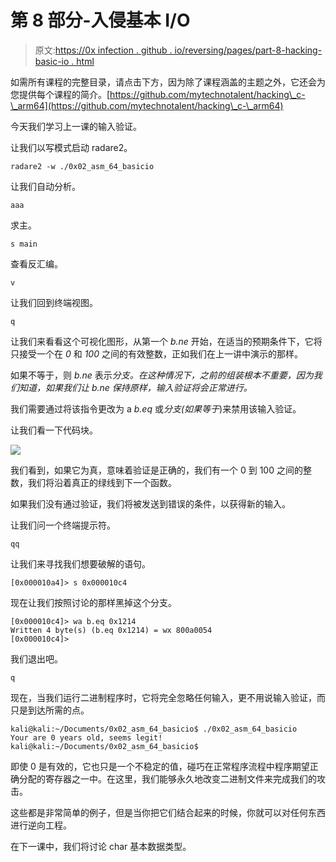 # 第 8 部分-入侵基本 I/O

> 原文:[https://0x infection . github . io/reversing/pages/part-8-hacking-basic-io . html](https://0xinfection.github.io/reversing/pages/part-8-hacking-basic-io.html)

如需所有课程的完整目录，请点击下方，因为除了课程涵盖的主题之外，它还会为您提供每个课程的简介。[https://github.com/mytechnotalent/hacking\_c-\_arm64](https://github.com/mytechnotalent/hacking\_c-\_arm64)

今天我们学习上一课的输入验证。

让我们以写模式启动 radare2。

```
radare2 -w ./0x02_asm_64_basicio

```

让我们自动分析。

```
aaa

```

求主。

```
s main

```

查看反汇编。

```
v

```

让我们回到终端视图。

```
q

```

让我们来看看这个可视化图形，从第一个 *b.ne* 开始，在适当的预期条件下，它将只接受一个在 *0* 和 *100* 之间的有效整数，正如我们在上一讲中演示的那样。

如果不等于，则 *b.ne* 表示*分支。在这种情况下，之前的组装根本不重要，因为我们知道，如果我们让 b.ne 保持原样，输入验证将会正常进行。*

我们需要通过将该指令更改为 a *b.eq* 或*分支(如果等于*)来禁用该输入验证。

让我们看一下代码块。

![](../Images/82f433cdbe0f852c0c449f5a7516bea6.png)

我们看到，如果它为真，意味着验证是正确的，我们有一个 0 到 100 之间的整数，我们将沿着真正的绿线到下一个函数。

如果我们没有通过验证，我们将被发送到错误的条件，以获得新的输入。

让我们问一个终端提示符。

```
qq

```

让我们来寻找我们想要破解的语句。

```
[0x000010a4]> s 0x000010c4

```

现在让我们按照讨论的那样黑掉这个分支。

```
[0x000010c4]> wa b.eq 0x1214
Written 4 byte(s) (b.eq 0x1214) = wx 800a0054
[0x000010c4]>

```

我们退出吧。

```
q

```

现在，当我们运行二进制程序时，它将完全忽略任何输入，更不用说输入验证，而只是到达所需的点。

```
kali@kali:~/Documents/0x02_asm_64_basicio$ ./0x02_asm_64_basicio
Your are 0 years old, seems legit!
kali@kali:~/Documents/0x02_asm_64_basicio$

```

即使 0 是有效的，它也只是一个不稳定的值，碰巧在正常程序流程中程序期望正确分配的寄存器之一中。在这里，我们能够永久地改变二进制文件来完成我们的攻击。

这些都是非常简单的例子，但是当你把它们结合起来的时候，你就可以对任何东西进行逆向工程。

在下一课中，我们将讨论 char 基本数据类型。